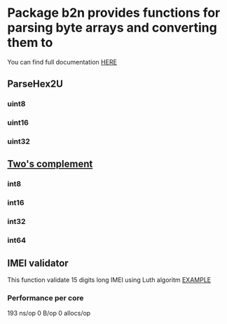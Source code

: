 # Package b2n provides functions for parsing byte arrays and converting them to

You can find full documentation [HERE](https://godoc.org/github.com/filipkroca/b2n#example-ValidateIMEI)

## ParseHex2U

### uint8  

### uint16

### uint32

## [Two's complement](https://en.wikipedia.org/wiki/Two%27s_complement)  

### int8  

### int16  

### int32  

### int64  

## IMEI validator

This function validate 15 digits long IMEI using Luth algoritm [EXAMPLE](https://godoc.org/github.com/filipkroca/b2n#example-ValidateIMEI)

### Performance per core

193 ns/op
0 B/op
0 allocs/op
